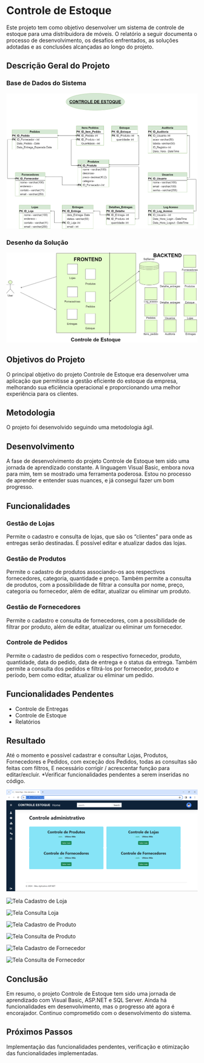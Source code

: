
# Controle de Estoque

Este projeto tem como objetivo desenvolver um sistema de controle de estoque para uma distribuidora de móveis. O relatório a seguir documenta o processo de desenvolvimento, os desafios enfrentados, as soluções adotadas e as conclusões alcançadas ao longo do projeto.

## Descrição Geral do Projeto

### Base de Dados do Sistema

![Base de Dados](Imagem/DiagramaControleEstoque.png)

### Desenho da Solução

![Sistema](Imagem/Desenhodasolucao.png)

## Objetivos do Projeto

O principal objetivo do projeto Controle de Estoque era desenvolver uma aplicação que permitisse a gestão eficiente do estoque da empresa, melhorando sua eficiência operacional e proporcionando uma melhor experiência para os clientes.

## Metodologia

O projeto foi desenvolvido seguindo uma metodologia ágil.

## Desenvolvimento

A fase de desenvolvimento do projeto Controle de Estoque tem sido uma jornada de aprendizado constante. A linguagem Visual Basic, embora nova para mim, tem se mostrado uma ferramenta poderosa. Estou no processo de aprender e entender suas nuances, e já consegui fazer um bom progresso.

## Funcionalidades

### Gestão de Lojas

Permite o cadastro e consulta de lojas, que são os “clientes” para onde as entregas serão destinadas. É possível editar e atualizar dados das lojas.

### Gestão de Produtos

Permite o cadastro de produtos associando-os aos respectivos fornecedores, categoria, quantidade e preço. Também permite a consulta de produtos, com a possibilidade de filtrar a consulta por nome, preço, categoria ou fornecedor, além de editar, atualizar ou eliminar um produto.

### Gestão de Fornecedores

Permite o cadastro e consulta de fornecedores, com a possibilidade de filtrar por produto, além de editar, atualizar ou eliminar um fornecedor.

### Controle de Pedidos

Permite o cadastro de pedidos com o respectivo fornecedor, produto, quantidade, data do pedido, data de entrega e o status da entrega. Também permite a consulta dos pedidos e filtrá-los por fornecedor, produto e período, bem como editar, atualizar ou eliminar um pedido.

## Funcionalidades Pendentes

- Controle de Entregas
- Controle de Estoque
- Relatórios

## Resultado

Até o momento e possível cadastrar e consultar Lojas, Produtos, Fornecedores e Pedidos, com exceção dos Pedidos, todas as consultas são feitas com filtros, E necessário corrigir / acrescentar função para editar/excluir. *Verificar funcionalidades pendentes a serem inseridas no código.

![Tela Home](Imagem/HOME.png)

![Tela Cadastro de Loja](caminho/para/sua/imagem.jpg)

![Tela Consulta Loja](caminho/para/sua/imagem.jpg)

![Tela Cadastro de Produto](caminho/para/sua/imagem.jpg)

![Tela Consulta de Produto](caminho/para/sua/imagem.jpg)

![Tela Cadastro de Fornecedor](caminho/para/sua/imagem.jpg)

![Tela Consulta de Fornecedor](caminho/para/sua/imagem.jpg)

## Conclusão

Em resumo, o projeto Controle de Estoque tem sido uma jornada de aprendizado com Visual Basic, ASP.NET e SQL Server. Ainda há funcionalidades em desenvolvimento, mas o progresso até agora é encorajador. Continuo comprometido com o desenvolvimento do sistema.

## Próximos Passos

Implementação das funcionalidades pendentes, verificação e otimização das funcionalidades implementadas.

